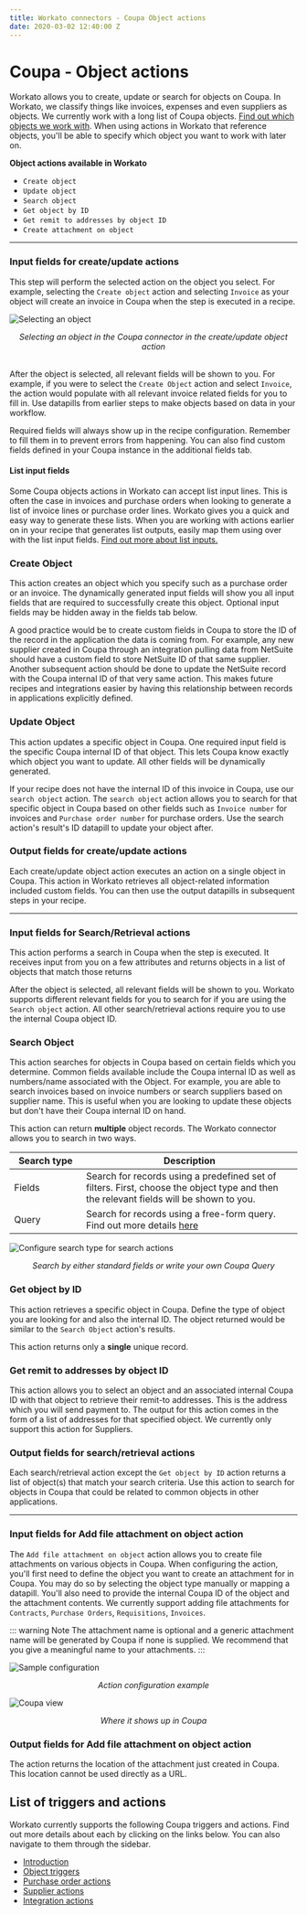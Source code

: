 ```yaml
---
title: Workato connectors - Coupa Object actions
date: 2020-03-02 12:40:00 Z
---
```


# Coupa - Object actions
Workato allows you to create, update or search for objects on Coupa. In Workato, we classify things like invoices, expenses and even suppliers as objects. We currently work with a long list of Coupa objects. [Find out which objects we work with](/connectors/coupa/introduction.md#objects). When using actions in Workato that reference objects, you'll be able to specify which object you want to work with later on.

**Object actions available in Workato**
- `Create object`
- `Update object`
- `Search object`
- `Get object by ID`
- `Get remit to addresses by object ID`
- `Create attachment on object`

____________

### Input fields for create/update actions
This step will perform the selected action on the object you select. For example, selecting the `Create object` action and selecting `Invoice` as your object will create an invoice in Coupa when the step is executed in a recipe.

![Selecting an object](~@img/coupa/selecting-object.gif)
<center><i>Selecting an object in the Coupa connector in the create/update object action</i></center>
<br>

After the object is selected, all relevant fields will be shown to you. For example, if you were to select the `Create Object` action and select `Invoice`, the action would populate with all relevant invoice related fields for you to fill in. Use datapills from earlier steps to make objects based on data in your workflow.

Required fields will always show up in the recipe configuration. Remember to fill them in to prevent errors from happening. You can also find custom fields defined in your Coupa instance in the additional fields tab.

#### List input fields
Some Coupa objects actions in Workato can accept list input lines. This is often the case in invoices and purchase orders when looking to generate a list of invoice lines or purchase order lines. Workato gives you a quick and easy way to generate these lists. When you are working with actions earlier on in your recipe that generates list outputs, easily map them using over with the list input fields. [Find out more about list inputs.](/features/list-management.md)

### Create Object
This action creates an object which you specify such as a purchase order or an invoice. The dynamically generated input fields will show you all input fields that are required to successfully create this object. Optional input fields may be hidden away in the fields tab below.

A good practice would be to create custom fields in Coupa to store the ID of the record in the application the data is coming from. For example, any new supplier created in Coupa through an integration pulling data from NetSuite should have a custom field to store NetSuite ID of that same supplier. Another subsequent action should be done to update the NetSuite record with the Coupa internal ID of that very same action. This makes future recipes and integrations easier by having this relationship between records in applications explicitly defined.

### Update Object
This action updates a specific object in Coupa. One required input field is the specific Coupa internal ID of that object. This lets Coupa know exactly which object you want to update. All other fields will be dynamically generated.

If your recipe does not have the internal ID of this invoice in Coupa, use our `search object` action. The `search object` action allows you to search for that specific object in Coupa based on other fields such as `Invoice number` for invoices and `Purchase order number` for purchase orders. Use the search action's result's ID datapill to update your object after.

### Output fields for create/update actions
Each create/update object action executes an action on a single object in Coupa. This action in Workato retrieves all object-related information included custom fields. You can then use the output datapills in subsequent steps in your recipe.

____________

### Input fields for Search/Retrieval actions
This action performs a search in Coupa when the step is executed. It receives input from you on a few attributes and returns objects in a list of objects that match those returns

After the object is selected, all relevant fields will be shown to you. Workato supports different relevant fields for you to search for if you are using the `Search object` action. All other search/retrieval actions require you to use the internal Coupa object ID.

### Search Object
This action searches for objects in Coupa based on certain fields which you determine. Common fields available include the Coupa internal ID as well as numbers/name associated with the Object. For example, you are able to search invoices based on invoice numbers or search suppliers based on supplier name. This is useful when you are looking to update these objects but don't have their Coupa internal ID on hand.

This action can return **multiple** object records. The Workato connector allows you to search in two ways.

<table class="unchanged rich-diff-level-one">
  <thead>
    <tr>
        <th width='25%'>Search type</th>
        <th>Description</th>
    </tr>
  </thead>
  <tbody>
    <tr>
      <td>Fields</td>
      <td>Search for records using a predefined set of filters. First, choose the object type and then the relevant fields will be shown to you.</td>
    </tr>
    <tr>
      <td>Query</td>
      <td>Search for records using a free-form query. Find out more details <a href='https://success.coupa.com/Integrate/Technical_Documentation/API/Get_Started/Querying_Options'>here</a></td>
    </tr>
  </tbody>
</table>

![Configure search type for search actions](~@img/coupa/search_input.gif)
<center><i>Search by either standard fields or write your own Coupa Query</i></center>

### Get object by ID
This action retrieves a specific object in Coupa. Define the type of object you are looking for and also the internal ID. The object returned would be similar to the `Search Object` action's results.

This action returns only a **single** unique record.

### Get remit to addresses by object ID
This action allows you to select an object and an associated internal Coupa ID with that object to retrieve their remit-to addresses. This is the address which you will send payment to. The output for this action comes in the form of a list of addresses for that specified object. We currently only support this action for Suppliers.

### Output fields for search/retrieval actions
Each search/retrieval action except the `Get object by ID` action returns a list of object(s) that match your search criteria. Use this action to search for objects in Coupa that could be related to common objects in other applications.
____________

### Input fields for Add file attachment on object action
The `Add file attachment on object` action allows you to create file attachments on various objects in Coupa. When configuring the action, you'll first need to define the object you want to create an attachment for in Coupa. You may do so by selecting the object type manually or mapping a datapill. You'll also need to provide the internal Coupa ID of the object and the attachment contents. We currently support adding file attachments for `Contracts`, `Purchase Orders`, `Requisitions`, `Invoices`.

::: warning Note
The attachment name is optional and a generic attachment name will be generated by Coupa if none is supplied. We recommend that you give a meaningful name to your attachments.
:::

![Sample configuration](~@img/coupa/attachment-action-config.png)
<center><i>Action configuration example</i></center>

![Coupa view](~@img/coupa/attachment-coupa-view.png)
<center><i>Where it shows up in Coupa</i></center>

### Output fields for Add file attachment on object action
The action returns the location of the attachment just created in Coupa. This location cannot be used directly as a URL.

## List of triggers and actions
Workato currently supports the following Coupa triggers and actions. Find out more details about each by clicking on the links below. You can also navigate to them through the sidebar.

  * [Introduction](/connectors/coupa/introduction.md)
  * [Object triggers](/connectors/coupa/object-triggers.md)
  * [Purchase order actions](/connectors/coupa/purchase-order-actions.md)
  * [Supplier actions](/connectors/coupa/supplier-actions.md)
  * [Integration actions](/connectors/coupa/integration-action.md)
